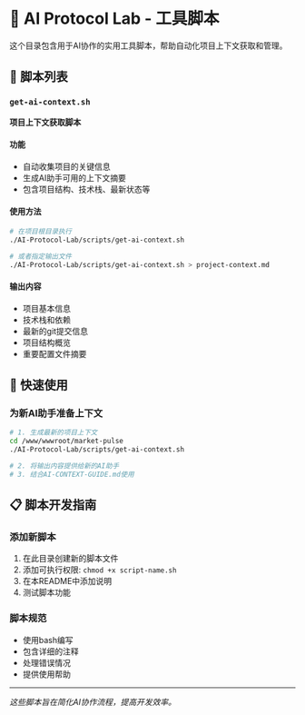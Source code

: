 # 🔧 AI Protocol Lab - 工具脚本

这个目录包含用于AI协作的实用工具脚本，帮助自动化项目上下文获取和管理。

## 📁 脚本列表

### `get-ai-context.sh`
**项目上下文获取脚本**

#### 功能
- 自动收集项目的关键信息
- 生成AI助手可用的上下文摘要
- 包含项目结构、技术栈、最新状态等

#### 使用方法
```bash
# 在项目根目录执行
./AI-Protocol-Lab/scripts/get-ai-context.sh

# 或者指定输出文件
./AI-Protocol-Lab/scripts/get-ai-context.sh > project-context.md
```

#### 输出内容
- 项目基本信息
- 技术栈和依赖
- 最新的git提交信息
- 项目结构概览
- 重要配置文件摘要

## 🚀 快速使用

### 为新AI助手准备上下文
```bash
# 1. 生成最新的项目上下文
cd /www/wwwroot/market-pulse
./AI-Protocol-Lab/scripts/get-ai-context.sh

# 2. 将输出内容提供给新的AI助手
# 3. 结合AI-CONTEXT-GUIDE.md使用
```

## 📋 脚本开发指南

### 添加新脚本
1. 在此目录创建新的脚本文件
2. 添加可执行权限: `chmod +x script-name.sh`
3. 在本README中添加说明
4. 测试脚本功能

### 脚本规范
- 使用bash编写
- 包含详细的注释
- 处理错误情况
- 提供使用帮助

---

_这些脚本旨在简化AI协作流程，提高开发效率。_
